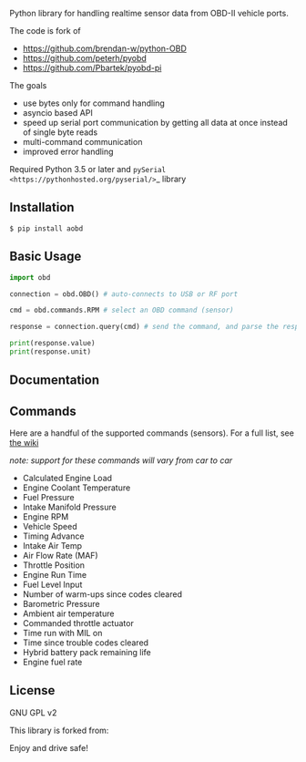 Python library for handling realtime sensor data from OBD-II vehicle
ports.

The code is fork of

-   <https://github.com/brendan-w/python-OBD>
-   <https://github.com/peterh/pyobd>
-   <https://github.com/Pbartek/pyobd-pi>

The goals

- use bytes only for command handling
- asyncio based API
- speed up serial port communication by getting all data at once instead of
  single byte reads
- multi-command communication
- improved error handling

Required Python 3.5 or later and `pySerial <https://pythonhosted.org/pyserial/>`_
library


Installation
------------

```Shell
$ pip install aobd
```

Basic Usage
-----------

```Python
import obd

connection = obd.OBD() # auto-connects to USB or RF port

cmd = obd.commands.RPM # select an OBD command (sensor)

response = connection.query(cmd) # send the command, and parse the response

print(response.value)
print(response.unit)
```

Documentation
-------------

Commands
--------

Here are a handful of the supported commands (sensors). For a full list, see [the wiki](https://github.com/brendanwhitfield/python-OBD/wiki/Command-Tables)

*note: support for these commands will vary from car to car*

-   Calculated Engine Load
-   Engine Coolant Temperature
-   Fuel Pressure
-   Intake Manifold Pressure
-   Engine RPM
-   Vehicle Speed
-   Timing Advance
-   Intake Air Temp
-   Air Flow Rate (MAF)
-   Throttle Position
-   Engine Run Time
-   Fuel Level Input
-   Number of warm-ups since codes cleared
-   Barometric Pressure
-   Ambient air temperature
-   Commanded throttle actuator
-   Time run with MIL on
-   Time since trouble codes cleared
-   Hybrid battery pack remaining life
-   Engine fuel rate

License
-------

GNU GPL v2

This library is forked from:

Enjoy and drive safe!
